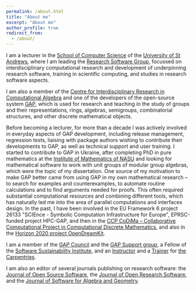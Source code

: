 ```yaml
---
permalink: /about.html
title: "About me"
excerpt: "About me"
author_profile: true
redirect_from: 
  - /about/
---
```


I am a lecturer in the [School of Computer Science](https://www.cs.st-andrews.ac.uk/)
of the [University of St Andrews](https://www.st-andrews.ac.uk/), where
I am leading the [Research Software Group](https://rse.cs.st-andrews.ac.uk/),
focussed on interdisciplinary computational research and development of underpinning
research software, training in scientific computing, and studies in research software
aspects.

I am also a member of the 
[Centre for Interdisciplinary Research in Computational Algebra](https://circa.st-andrews.ac.uk/)
and one of the developers of the open-source system 
[GAP](https://www.gap-system.org/), which is used for research and teaching in 
the study of groups and their representations, rings, algebras, semigroups,
combinatorial structures, and other discrete mathematical objects.

Before becoming a lecturer, for more than a decade
I was actively involved in everyday aspects
of GAP development, including release management, regression tests,
liaising with package authors wishing to contribute their developments
to GAP, as well as technical support and user training.
I started to contribute to GAP in Ukraine, after completing PhD in 
pure mathematics at the [Institute of Mathematics of NASU](https://imath.kiev.ua/)
and looking for mathematical software to work with unit groups of modular
group algebras, which were the topic of my dissertation. 
One source of my motivation to make GAP better came from using GAP in my
own mathematical research – to search for examples and counterexamples,
to automate routine calculations and to find arguments needed for proofs.
This often required substantial computational resources and combining
different tools, which has naturally led me into the area of parallel
computations and interfaces design. In the past, I have been involved in the 
EU Framework 6 project 26133 "SCIEnce - Symbolic Computation Infrastructure for Europe",
EPRSC-funded project HPC-GAP, and then in the
[CCP CoDiMa – Collaborative Computational Project in Computational Discrete Mathematics](https://blogs.cs.st-andrews.ac.uk/codima/),
and also in the [Horizon 2020 project OpenDreamKit](https://opendreamkit.org/).

I am a member of the [GAP Council](https://www.gap-system.org/Contacts/People/Council/council.html)
and the [GAP Support group](https://www.gap-system.org/Contacts/People/supportgroup.html),
a Fellow of the [Software Sustainability Institute](https://www.software.ac.uk/),
and an [Instructor](https://carpentries.org/instructors/) and
a [Trainer](https://carpentries.org/trainers/) for [the Carpentries](https://carpentries.org/).

I am also an editor of several journals publishing on research software:
the [Journal of Open Source Software](https://joss.theoj.org/),
the [Journal of Open Research Software](https://openresearchsoftware.metajnl.com/),
and the [Journal of Software for Algebra and Geometry](https://msp.org/jsag/).
